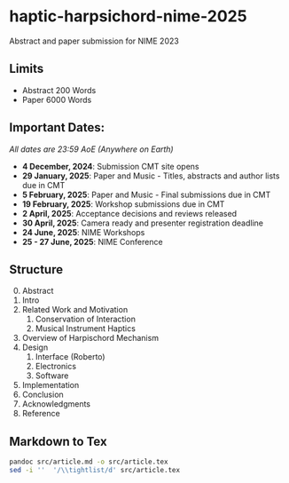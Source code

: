 # haptic-harpsichord-nime-2025
Abstract and paper submission for NIME 2023

## Limits

- Abstract 200 Words
- Paper 6000 Words


## Important Dates:
_All dates are 23:59 AoE (Anywhere on Earth)_

- **4 December, 2024**: Submission CMT site opens
- **29 January, 2025**: Paper and Music - Titles, abstracts and author lists due in CMT
- **5 February, 2025**: Paper and Music -  Final submissions due in CMT
- **19 February, 2025**: Workshop submissions due in CMT
- **2 April, 2025**: Acceptance decisions and reviews released
- **30 April, 2025**: Camera ready and presenter registration deadline
- **24 June, 2025**: NIME Workshops
- **25 - 27 June, 2025**: NIME Conference


## Structure

0. Abstract
1. Intro
2. Related Work and Motivation
   1. Conservation of Interaction
   2. Musical Instrument Haptics
3. Overview of Harpischord Mechanism
4. Design
   1. Interface (Roberto)
   2. Electronics      
   3. Software
5. Implementation
6. Conclusion
7. Acknowledgments
8. Reference


## Markdown to Tex

```sh
pandoc src/article.md -o src/article.tex
sed -i ''  '/\\tightlist/d' src/article.tex
```